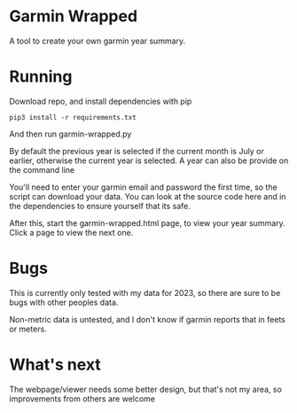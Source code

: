 # Garmin Wrapped
A tool to create your own garmin year summary.

# Running
Download repo, and install dependencies with pip
```
pip3 install -r requirements.txt
```

And then run garmin-wrapped.py

By default the previous year is selected if the current month is July or earlier, otherwise the current year is selected.
A year can also be provide on the command line

You'll need to enter your garmin email and password the first time, so the script can download your data.
You can look at the source code here and in the dependencies to ensure yourself that its safe.

After this, start the garmin-wrapped.html page, to view your year summary. Click a page to view the next one.

# Bugs
This is currently only tested with my data for 2023, so there are sure to be bugs with other peoples data.

Non-metric data is untested, and I don't know if garmin reports that in feets or meters.

# What's next
The webpage/viewer needs some better design, but that's not my area, so improvements from others are welcome
 
